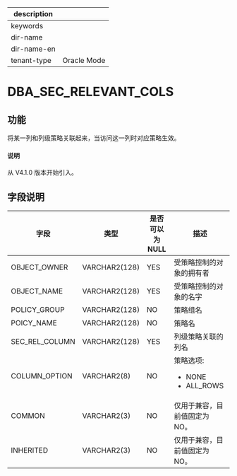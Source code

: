 |description||
|---|---|
|keywords||
|dir-name||
|dir-name-en||
|tenant-type|Oracle Mode|

# DBA_SEC_RELEVANT_COLS

## 功能

将某一列和列级策略关联起来，当访问这一列时对应策略生效。

<main id="notice" type='explain'>
  <h4>说明</h4>
  <p>从 V4.1.0 版本开始引入。</p>
</main>

## 字段说明

| 字段 | 类型 | 是否可以为 NULL | 描述 |
| --- | --- | --- | --- |
| OBJECT_OWNER | VARCHAR2(128) | YES | 受策略控制的对象的拥有者 |
| OBJECT_NAME | VARCHAR2(128) | YES | 受策略控制的对象的名字 |
| POLICY_GROUP | VARCHAR2(128) | NO | 策略组名 |
| POICY_NAME | VARCHAR2(128) | NO | 策略名 |
| SEC_REL_COLUMN | VARCHAR2(128) | YES | 列级策略关联的列名 |
| COLUMN_OPTION | VARCHAR2(8) | NO | 策略选项:<ul><li> NONE </li><li> ALL_ROWS </li></ul>|
| COMMON | VARCHAR2(3) | NO | 仅用于兼容，目前值固定为 NO。 |
| INHERITED | VARCHAR2(3) | NO | 仅用于兼容，目前值固定为 NO。 |
